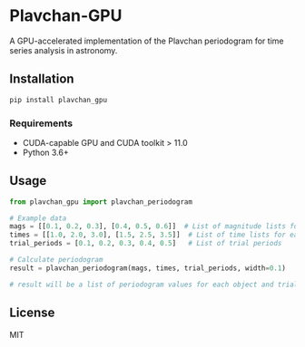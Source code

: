 # Plavchan-GPU

A GPU-accelerated implementation of the Plavchan periodogram for time series analysis in astronomy.

## Installation

```bash
pip install plavchan_gpu
```

### Requirements

- CUDA-capable GPU and CUDA toolkit > 11.0
- Python 3.6+

## Usage

```python
from plavchan_gpu import plavchan_periodogram

# Example data
mags = [[0.1, 0.2, 0.3], [0.4, 0.5, 0.6]]  # List of magnitude lists for each object
times = [[1.0, 2.0, 3.0], [1.5, 2.5, 3.5]]  # List of time lists for each object
trial_periods = [0.1, 0.2, 0.3, 0.4, 0.5]   # List of trial periods

# Calculate periodogram
result = plavchan_periodogram(mags, times, trial_periods, width=0.1)

# result will be a list of periodogram values for each object and trial period
```

## License

MIT